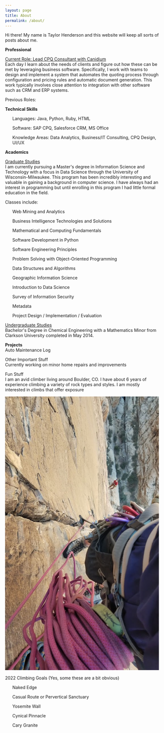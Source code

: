 ```yaml
---
layout: page
title: About
permalink: /about/
---
```


Hi there! My name is Taylor Henderson and this website will keep all sorts of posts about me.

<b>Professional</b>

<u>Current Role: Lead CPQ Consultant with Canidium</u><br/>
Each day I learn about the needs of clients and figure out how these can be met by leveraging business software. Specifically, I work with teams to design and implement a system that automates the quoting process through configuration and pricing rules and automatic document generation. This work typically involves close attention to integration with other software such as CRM and ERP systems.

Previous Roles:


<b>Technical Skills</b><br/>
<ul>Languages: Java, Python, Ruby, HTML</ul>
<ul>Software: SAP CPQ, Salesforce CRM, MS Office</ul>
<ul>Knowledge Areas: Data Analytics, Business/IT Consulting, CPQ Design, UI/UX</ul>



<b>Academics</b>

<u>Graduate Studies</u><br/>
I am currently pursuing a Master's degree in Information Science and Technology with a focus in Data Science through the University of Wisconsin-Milwaukee. This program has been incredibly interesting and valuable in gaining a background in computer science. I have always had an interest in programming but until enrolling in this program I had little formal education in the field.

Classes include:
<ul>Web Mining and Analytics</ul>
<ul>Business Intelligence Technologies and Solutions</ul>
<ul>Mathematical and Computing Fundamentals</ul>
<ul>Software Development in Python</ul>
<ul>Software Engineering Principles</ul>
<ul>Problem Solving with Object-Oriented Programming</ul>
<ul>Data Structures and Algorithms</ul>
<ul>Geographic Information Science</ul>
<ul>Introduction to Data Science</ul>
<ul>Survey of Information Security</ul>
<ul>Metadata</ul>
<ul>Project Design / Implementation / Evaluation</ul>

<u>Undergraduate Studies</u><br/>
Bachelor's Degree in Chemical Engineering with a Mathematics Minor from Clarkson University completed in May 2014.

<b>Projects</b><br/>
Auto Maintenance Log


Other Important Stuff<br/>
Currently working on minor home repairs and improvements

Fun Stuff<br/>
I am an avid climber living around Boulder, CO. I have about 6 years of experience climbing a variety of rock types and styles. I am mostly interested in climbs that offer exposure

 <img src="/assets/20210404_132031.jpg" alt="The Gobbler - 2021"> 

2022 Climbing Goals (Yes, some these are a bit obvious)
<ul>Naked Edge</ul>
<ul>Casual Route or Pervertical Sanctuary</ul>
<ul>Yosemite Wall</ul>
<ul>Cynical Pinnacle</ul>
<ul>Cary Granite</ul>
